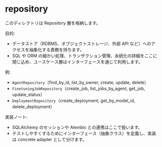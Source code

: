 # repository

このディレクトリは Repository 層を格納します。

目的:
- データストア（RDBMS、オブジェクトストレージ、外部 API など）へのアクセスを抽象化する責務を持ちます。
- SQL や ORM の細かい処理、トランザクション管理、永続化の詳細をここに閉じ込め、ユースケース層はインターフェースを通じて利用します。

例:
- `AgentRepository`（find_by_id, list_by_owner, create, update, delete）
- `FinetuningJobRepository`（create_job, list_jobs_by_agent, get_job, update_status）
- `DeploymentRepository`（create_deployment, get_by_model_id, delete_deployment）

実装ノート:
- SQLAlchemy のセッションや Alembic との連携はここで扱います。
- テストしやすくするためにインターフェース（抽象クラス）を定義し、実装は concrete adapter として分けます。
